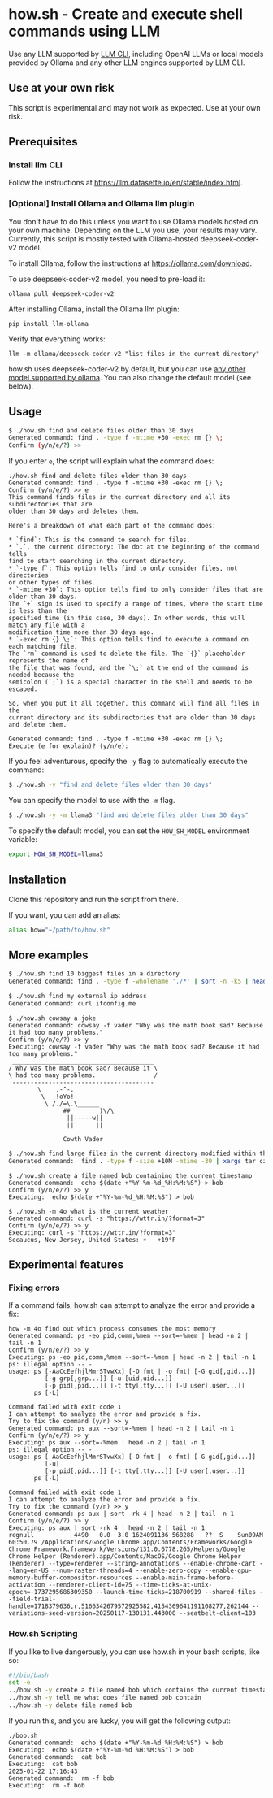 # how.sh - Create and execute shell commands using LLM

Use any LLM supported by [LLM CLI](https://llm.datasette.io/en/stable/index.html),
including OpenAI LLMs or local models provided by Ollama and any other LLM engines 
supported by LLM CLI.

## Use at your own risk

This script is experimental and may not work as expected. Use at your own risk.

## Prerequisites

### Install llm CLI

Follow the instructions at https://llm.datasette.io/en/stable/index.html.

### [Optional] Install Ollama and Ollama llm plugin

You don't have to do this unless you want to use Ollama models hosted on your own machine.
Depending on the LLM you use, your results may vary. Currently, this script is mostly tested
with Ollama-hosted deepseek-coder-v2 model.

To install Ollama, follow the instructions at https://ollama.com/download.

To use deepseek-coder-v2 model, you need to pre-load it:

```terminal
ollama pull deepseek-coder-v2
```

After installing Ollama, install the Ollama llm plugin:

```terminal
pip install llm-ollama
```

Verify that everything works:

```terminal
llm -m ollama/deepseek-coder-v2 "list files in the current directory"
```

how.sh uses deepseek-coder-v2 by default, but you can use [any other model supported by ollama](https://ollama.ai/library).
You can also change the default model (see below).

## Usage

```bash
$ ./how.sh find and delete files older than 30 days
Generated command: find . -type f -mtime +30 -exec rm {} \;
Confirm (y/n/e/?) >>
```

If you enter `e`, the script will explain what the command does:

```text
./how.sh find and delete files older than 30 days
Generated command: find . -type f -mtime +30 -exec rm {} \;
Confirm (y/n/e/?) >> e
This command finds files in the current directory and all its subdirectories that are 
older than 30 days and deletes them.

Here's a breakdown of what each part of the command does:

* `find`: This is the command to search for files.
* `.`, the current directory: The dot at the beginning of the command tells 
find to start searching in the current directory.
* `-type f`: This option tells find to only consider files, not directories 
or other types of files.
* `-mtime +30`: This option tells find to only consider files that are older than 30 days. 
The `+` sign is used to specify a range of times, where the start time is less than the 
specified time (in this case, 30 days). In other words, this will match any file with a 
modification time more than 30 days ago.
* `-exec rm {} \;`: This option tells find to execute a command on each matching file. 
The `rm` command is used to delete the file. The `{}` placeholder represents the name of 
the file that was found, and the `\;` at the end of the command is needed because the 
semicolon (`;`) is a special character in the shell and needs to be escaped.

So, when you put it all together, this command will find all files in the 
current directory and its subdirectories that are older than 30 days and delete them.

Generated command: find . -type f -mtime +30 -exec rm {} \;
Execute (e for explain)? (y/n/e):
```

If you feel adventurous, specify the `-y` flag to automatically execute the command:

```bash
$ ./how.sh -y "find and delete files older than 30 days"
```

You can specify the model to use with the `-m` flag.

```bash
$ ./how.sh -y -m llama3 "find and delete files older than 30 days"
```

To specify the default model, you can set the `HOW_SH_MODEL` environment variable:

```bash
export HOW_SH_MODEL=llama3
```

## Installation

Clone this repository and run the script from there.

If you want, you can add an alias:

```bash
alias how="~/path/to/how.sh"
```

## More examples

```bash
$ ./how.sh find 10 biggest files in a directory
Generated command: find . -type f -wholename './*' | sort -n -k5 | head -n 10
```

```bash
$ ./how.sh find my external ip address
Generated command: curl ifconfig.me
```

```terminal
$ ./how.sh cowsay a joke
Generated command: cowsay -f vader "Why was the math book sad? Because it had too many problems."
Confirm (y/n/e/?) >> y
Executing: cowsay -f vader "Why was the math book sad? Because it had too many problems."
 _______________________________________
/ Why was the math book sad? Because it \
\ had too many problems.                /
 ---------------------------------------
        \    ,-^-.
         \   !oYo!
          \ /./=\.\______
               ##        )\/\
                ||-----w||
                ||      ||

               Cowth Vader
```

```bash
$ ./how.sh find large files in the current directory modified within the last 30 days and compress them into a single archive
Generated command:  find . -type f -size +10M -mtime -30 | xargs tar czvf large_files_archive.tar.gz
```

```terminal
$ ./how.sh create a file named bob containing the current timestamp
Generated command:  echo $(date +"%Y-%m-%d_%H:%M:%S") > bob
Confirm (y/n/e/?) >> y
Executing:  echo $(date +"%Y-%m-%d_%H:%M:%S") > bob
```

```terminal
$ ./how.sh -m 4o what is the current weather
Generated command: curl -s "https://wttr.in/?format=3"
Confirm (y/n/e/?) >> y
Executing: curl -s "https://wttr.in/?format=3"
Secaucus, New Jersey, United States: ☀️   +19°F
```

## Experimental features

### Fixing errors

If a command fails, how.sh can attempt to analyze the error and provide a fix:

```terminal
how -m 4o find out which process consumes the most memory
Generated command: ps -eo pid,comm,%mem --sort=-%mem | head -n 2 | tail -n 1
Confirm (y/n/e/?) >> y
Executing: ps -eo pid,comm,%mem --sort=-%mem | head -n 2 | tail -n 1
ps: illegal option -- -
usage: ps [-AaCcEefhjlMmrSTvwXx] [-O fmt | -o fmt] [-G gid[,gid...]]
          [-g grp[,grp...]] [-u [uid,uid...]]
          [-p pid[,pid...]] [-t tty[,tty...]] [-U user[,user...]]
       ps [-L]

Command failed with exit code 1
I can attempt to analyze the error and provide a fix.
Try to fix the command (y/n) >> y
Generated command: ps aux --sort=-%mem | head -n 2 | tail -n 1
Confirm (y/n/e/?) >> y
Executing: ps aux --sort=-%mem | head -n 2 | tail -n 1
ps: illegal option -- -
usage: ps [-AaCcEefhjlMmrSTvwXx] [-O fmt | -o fmt] [-G gid[,gid...]]
          [-u]
          [-p pid[,pid...]] [-t tty[,tty...]] [-U user[,user...]]
       ps [-L]

Command failed with exit code 1
I can attempt to analyze the error and provide a fix.
Try to fix the command (y/n) >> y
Generated command: ps aux | sort -rk 4 | head -n 2 | tail -n 1
Confirm (y/n/e/?) >> y
Executing: ps aux | sort -rk 4 | head -n 2 | tail -n 1
regnull           4490   0.0  3.0 1624091136 568288   ??  S    Sun09AM  60:50.79 /Applications/Google Chrome.app/Contents/Frameworks/Google Chrome Framework.framework/Versions/131.0.6778.265/Helpers/Google Chrome Helper (Renderer).app/Contents/MacOS/Google Chrome Helper (Renderer) --type=renderer --string-annotations --enable-chrome-cart --lang=en-US --num-raster-threads=4 --enable-zero-copy --enable-gpu-memory-buffer-compositor-resources --enable-main-frame-before-activation --renderer-client-id=75 --time-ticks-at-unix-epoch=-1737295686309350 --launch-time-ticks=218700919 --shared-files --field-trial-handle=1718379636,r,5166342679572925582,4154369641191108277,262144 --variations-seed-version=20250117-130131.443000 --seatbelt-client=103
```

### How.sh Scripting

If you like to live dangerously, you can use how.sh in your bash scripts, like so:

```bash
#!/bin/bash
set -e
../how.sh -y create a file named bob which contains the current timestamp 
../how.sh -y tell me what does file named bob contain
../how.sh -y delete file named bob
```

If you run this, and you are lucky, you will get the following output:

```terminal
./bob.sh
Generated command:  echo $(date +"%Y-%m-%d %H:%M:%S") > bob
Executing:  echo $(date +"%Y-%m-%d %H:%M:%S") > bob
Generated command:  cat bob
Executing:  cat bob
2025-01-22 17:16:43
Generated command:  rm -f bob
Executing:  rm -f bob
```

